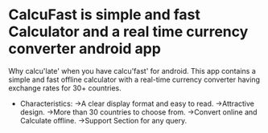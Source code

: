 # CalcuFast is simple and fast Calculator and a real time currency converter android app
 Why calcu'late' when you have calcu'fast' for android. This app contains a simple and fast offline calculator with a real-time currency converter having exchange rates for 30+ countries.

* Characteristics:
->A clear display format and easy to read.
->Attractive design.
->More than 30 countries to choose from.
->Convert online and Calculate offline.
->Support Section for any query.
